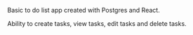 Basic to do list app created with Postgres and React. 

Ability to create tasks, view tasks, edit tasks and delete tasks.
